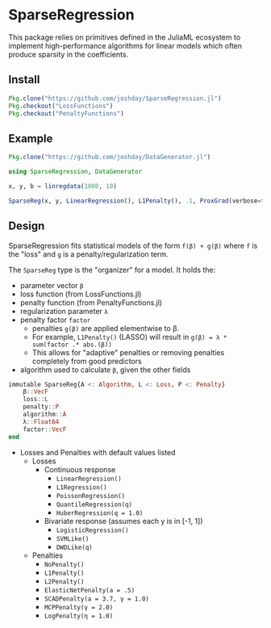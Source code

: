 # SparseRegression

This package relies on primitives defined in the JuliaML ecosystem to implement high-performance algorithms for linear models which often produce sparsity in the coefficients.

## Install
```julia
Pkg.clone("https://github.com/joshday/SparseRegression.jl")
Pkg.checkout("LossFunctions")
Pkg.checkout("PenaltyFunctions")
```


## Example

```julia
Pkg.clone("https://github.com/joshday/DataGenerator.jl")
```

```julia
using SparseRegression, DataGenerator

x, y, b = linregdata(1000, 10)

SparseReg(x, y, LinearRegression(), L1Penalty(), .1, ProxGrad(verbose=true))
```

## Design

SparseRegression fits statistical models of the form `f(β) + g(β)` where `f` is the "loss" and `g` is a penalty/regularization term.

The `SparseReg` type is the "organizer" for a model.  It holds the:
- parameter vector `β`
- loss function (from LossFunctions.jl)
- penalty function (from PenaltyFunctions.jl)
- regularization parameter `λ`
- penalty factor `factor`
  - penalties `g(β)` are applied elementwise to β.  
  - For example, `L1Penalty()` (LASSO) will result in `g(β) = λ * sum(factor .* abs.(β))`
  - This allows for "adaptive" penalties or removing penalties completely from good predictors
- algorithm used to calculate `β`, given the other fields


```julia
immutable SparseReg{A <: Algorithm, L <: Loss, P <: Penalty}
    β::VecF
    loss::L
    penalty::P
    algorithm::A
    λ::Float64
    factor::VecF
end
```
- Losses and Penalties with default values listed
  - Losses
    - Continuous response
      - `LinearRegression()`
      - `L1Regression()`
      - `PoissonRegression()`
      - `QuantileRegression(q)`
      - `HuberRegression(q = 1.0)`
    - Bivariate response (assumes each y is in [-1, 1])
      - `LogisticRegression()`
      - `SVMLike()`
      - `DWDLike(q)`
  - Penalties
    - `NoPenalty()`
    - `L1Penalty()`
    - `L2Penalty()`
    - `ElasticNetPenalty(a = .5)`
    - `SCADPenalty(a = 3.7, γ = 1.0)`
    - `MCPPenalty(γ = 2.0)`
    - `LogPenalty(η = 1.0)`
